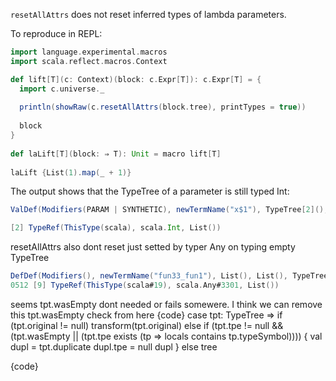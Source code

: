 `resetAllAttrs` does not reset inferred types of lambda parameters. 

To reproduce in REPL:
```scala
import language.experimental.macros
import scala.reflect.macros.Context

def lift[T](c: Context)(block: c.Expr[T]): c.Expr[T] = {
  import c.universe._
 
  println(showRaw(c.resetAllAttrs(block.tree), printTypes = true))
 
  block
}
 
def laLift[T](block: ⇒ T): Unit = macro lift[T]
 
laLift {List(1).map(_ + 1)}
```
 
The output shows that the TypeTree of a parameter is still typed Int:

```scala
ValDef(Modifiers(PARAM | SYNTHETIC), newTermName("x$1"), TypeTree[2](), EmptyTree))

[2] TypeRef(ThisType(scala), scala.Int, List())
```
resetAllAttrs also dont reset just setted by typer Any on typing empty TypeTree
```scala
DefDef(Modifiers(), newTermName("fun33_fun1"), List(), List(), TypeTree[9](), Literal(Constant(1)))))))))))
0512 [9] TypeRef(ThisType(scala#19), scala.Any#3301, List())
```

seems tpt.wasEmpty dont needed or fails somewere. I think we can remove this tpt.wasEmpty check from here
 {code}               case tpt: TypeTree =>
                if (tpt.original != null)
                  transform(tpt.original)
                else if (tpt.tpe != null && (tpt.wasEmpty || (tpt.tpe exists (tp => locals contains tp.typeSymbol)))) {
                  val dupl = tpt.duplicate
                  dupl.tpe = null
                  dupl
                }
                else tree

 {code} 
